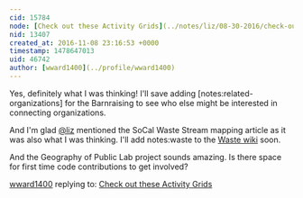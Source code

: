 ```yaml
---
cid: 15784
node: [Check out these Activity Grids](../notes/liz/08-30-2016/check-out-these-activity-grids)
nid: 13407
created_at: 2016-11-08 23:16:53 +0000
timestamp: 1478647013
uid: 46742
author: [wward1400](../profile/wward1400)
---
```


Yes, definitely what I was thinking!   I'll save adding [notes:related-organizations] for the Barnraising to see who else might be interested in connecting organizations.

And I'm glad [@liz](/profile/liz) mentioned the SoCal Waste Stream mapping article as it was also what I was thinking.  I'll add notes:waste to the <a href="https://publiclab.org/wiki/waste">Waste wiki</a> soon. 

And the Geography of Public Lab project sounds amazing.  Is there space for first time code contributions to get involved? 

[wward1400](../profile/wward1400) replying to: [Check out these Activity Grids](../notes/liz/08-30-2016/check-out-these-activity-grids)

